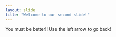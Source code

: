 ```yaml
---
layout: slide
title: "Welcome to our second slide!"
---
```

You must be better!!
Use the left arrow to go back!
